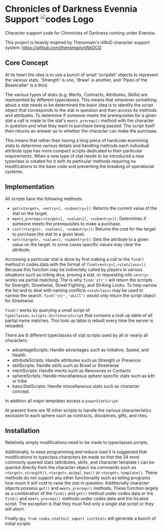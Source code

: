 # Chronicles of Darkness Evennia Support ![codes Logo](/github.com/esampson/codes/blob/master/web/static_overrides/website/images/evennia_logo.png=100x)
Character support code for Chronicles of Darkness running under Evennia.

This project is heavily inspired by Thenomain's nWoD character support system:
https://github.com/thenomain/nWoDCG

## Core Concept

At its heart the idea is to use a bunch of small 'scriptlet' objects to represent the various stats. 'Strength' is one, 'Brawl' is another, and 'Pipes of the Beastcaller' is a third.

The various types of stats (e.g. Merits, Contracts, Attributes, Skills) are represented by different typeclasses. This means that whenever something about a stat needs to be determined the basic idea is to identify the script object that corresponds to the stat in question and then access its methods and attributes. To determine if someone meets the prerequisites for a given stat a call is made to the stat's `meets_prereqs()` method with the character in question and what they want to purchase being passed. The script itself then returns an answer as to whether the character can make the purchase.

This means that rather than having a long piece of hardcode examining stats to determine various details and handling methods each individual attribute type has more compact scripts dedicated to their particular requirements. When a new type of stat needs to be introduced a new typeclass is created for it with its particular methods requiring no modifications to the base code and preventing the breaking of operational systems.

## Implementation

All scripts have the following methods:

* `get(<target>, <entry>[, <subentry>])`: Returns the current value of the stat on the target.
* `meets_prereqs(<target>[, <value>][, <subentry>])`: Determines if someone meets the prerequisites to make a purchase.
* `cost(<target>, <value>[, <subentry>])`: Returns the cost for the target to purchase the stat to a given level.
* `set(<target>, <value>[, <subentry>])`: Sets the attribute to a given value on the target. In some cases specific values may clear the attribute.

Accessing a particular stat is done by first making a call to the `find()` method in codes.data with the format of `find(<entry>[,<statclass>])`. Because this function may be indirectely called by players in various situations such as rolling dice, proving a stat, or requesting info `<entry>` works via partial matching. The is why `find('str')` will return the scrripts for Strength, Streetwise, Street Fighting, and Striking Looks. To help narrow the list and to deal with naming conflicts `<statclass>` may be used to narrow the search. `find('str','skill')` would only return the script object for Streetwise.

`find()` works by querying a small script of `typeclasses.scripts.dictionaryScript` that contains a look up table of all partial name matches. This look up table is rebuilt every time the server is reloaded.

There are 6 different typeclasses of stat scripts used by all or nearly all characters:

* advantageScripts: Handle advantages such as Initiative, Speed, and Health
* attributeScripts: Handle attributes such as Strength or Presence
* skillScripts: Handle skills such as Brawl or Streetwise
* meritScripts: Handle merits such as Resources or Contacts
* sphereScripts: Handle miscellaneous sphere specific stats such as kith or tribe
* basicStatScripts: Handle miscellaneous stats such as character concept.

In addition all major templates access a `powerStatScript`.

At present there are 16 other scripts to handle the various characteristics exclusive to each sphere such as contracts, disciplines, gifts, and rites.

## Installation ##

Relatively simply modifications need to be made to typeclasses.scripts. 

Additionally, to ease programming and reduce load it is suggested that modifications to typeclass.characters be made so that the 34 most commonly queried stats (attributes, skills, and character template ) can be queried directly from the character object via commands such as `<target>.strength()`, `<target>.animal_ken()` or `<target>.template()`. These methods do not support any other functionality such as telling programs how much it will cost to raise the stat in question. Additionally character objects possess `get()` and `meets_prereqs()` methods. These function largely as a combination of the `find()` and `get()` method under codes.data or the `find()` and `meets_prereqs()` methods under codes.data and the located script. The exception is that they must find only a single stat script or they will abort.

Finally `@py from codes.statInit import initStats` will generate a bunch of initial scripts
